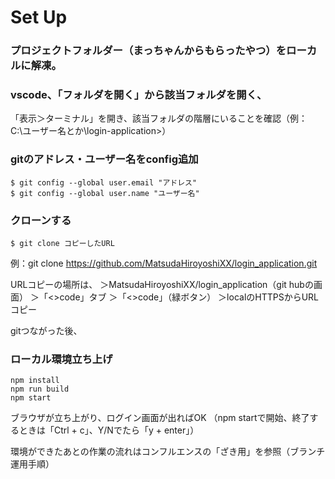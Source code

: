 # Set Up

### プロジェクトフォルダー（まっちゃんからもらったやつ）をローカルに解凍。

### vscode、「フォルダを開く」から該当フォルダを開く、
「表示＞ターミナル」を開き、該当フォルダの階層にいることを確認（例：C:\ユーザー名とか\login-application>）

### gitのアドレス・ユーザー名をconfig追加
```
$ git config --global user.email "アドレス"
$ git config --global user.name "ユーザー名"
```

### クローンする
```
$ git clone コピーしたURL
```
例：git clone https://github.com/MatsudaHiroyoshiXX/login_application.git

URLコピーの場所は、
＞MatsudaHiroyoshiXX/login_application（git hubの画面）
＞「<>code」タブ
＞「<>code」（緑ボタン）
＞localのHTTPSからURLコピー

gitつながった後、

### ローカル環境立ち上げ
```
npm install
npm run build
npm start
```
ブラウザが立ち上がり、ログイン画面が出ればOK
（npm startで開始、終了するときは「Ctrl + c」、Y/Nでたら「y + enter」）

環境ができたあとの作業の流れはコンフルエンスの「ざき用」を参照（ブランチ運用手順）

